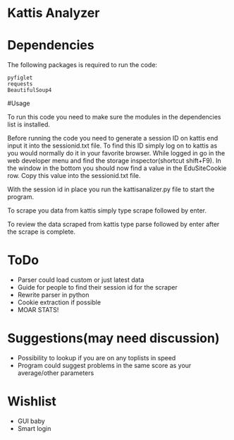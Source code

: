 # Kattis Analyzer

# Dependencies
The following packages is required to run the code:
```
pyfiglet
requests
BeautifulSoup4
```

#Usage

To run this code you need to make sure the modules in the dependencies list is installed.

Before running the code you need to generate a session ID on kattis end input it into the sessionid.txt file. To find this ID simply log on to kattis as you would normally do it in your favorite browser. While logged in go in the web developer menu and find the storage inspector(shortcut shift+F9). In the window in the bottom you should now find a value in the EduSiteCookie row. Copy this value into the sessionid.txt file.

With the session id in place you run the kattisanalizer.py file to start the program.

To scrape you data from kattis simply type scrape followed by enter.

To review the data scraped from kattis type parse followed by enter after the scrape is complete. 

# ToDo
* Parser could load custom or just latest data
* Guide for people to find their session id for the scraper
* Rewrite parser in python
* Cookie extraction if possible
* MOAR STATS!

# Suggestions(may need discussion)
* Possibility to lookup if you are on any toplists in speed
* Program could suggest problems in the same score as your average/other parameters

# Wishlist

* GUI baby
* Smart login
